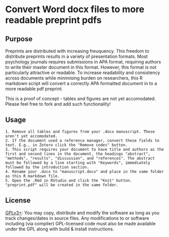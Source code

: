 # Convert Word docx files to more readable preprint pdfs

## Purpose

Preprints are distributed with increasing freuquency. This freedom to distribute preprints results in a variety of presentation formats. Most psychology journals requires submissions in APA format, requiring authors to write their master document in this format. However, this format is not particularly attractive or readable. To increase readability and consistency across documents while minimising burden on researchers, this R markdown script will convert a correctly APA formatted document in to a more readable pdf preprint.

This is a proof of concept - tables and figures are not yet accomodated. Please feel free to fork and add such functionality!      

## Usage

    1. Remove all tables and figures from your .docx manuscript. These aren't yet accomodated.
    2. If the document used a reference manager, convert these fields to text. E.g., in Zotero click the "Remove codes" button.
    3. This script requires your document to have title and authors as the first and second lines in the document, the headings "abstract", "methods", "results", "discussion", and "references". The abstract must be followed by a line starting with "Keywords", immediately followed by the introduction section.
    4. Rename your .docx to "manuscript.docx" and place in the same folder as this R markdown file.
    5. Open the .Rmd in RStudio and click the "Knit" button. "preprint.pdf" will be created in the same folder.

## License

[GPLv3+](https://tldrlegal.com/license/gnu-general-public-license-v3-(gpl-3)): You may copy, distribute and modify the software as long as you track changes/dates in source files. Any modifications to or software including (via compiler) GPL-licensed code must also be made available under the GPL along with build & install instructions.